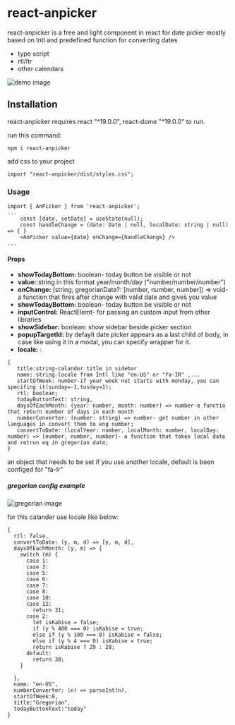 # react-anpicker


react-anpicker is a free and light component in react for date picker mostly based on Intl and predefined function for converting dates

  - type script
  - rtl/ltr
  - other calendars

![demo image](https://github.com/kingofday/react-anpicker/blob/master/src/assets/persian.png)

## Installation

react-anpicker requires react "^19.0.0", react-dome "^19.0.0" to run.

run this command:
```
npm i react-anpicker
```
add css to your project
```
import "react-anpicker/dist/styles.css";
```
### Usage


```
import { AnPicker } from 'react-anpicker';
...
    const [date, setDate] = useState(null);
    const handleChange = (date: Date | null, localDate: string | null) => { }
    <AnPicker value={date} onChange={handleChange} />
...
```
#### Props
- **showTodayBottom:** boolean- today button be visible or not
- **value:**:string in this format year/month/day ("number/number/number")
- **onChange:** (string, gregorianDate?: [number, number, number]) => void- a function that fires after change with valid date and gives you value 
- **showTodayBottom:** boolean- today button be visible or not
- **inputControl:** ReactElemt- for passing an custom input from other libraries
- **showSidebar:** boolean: show sidebar beside picker section
- **popupTargetId:** by defaylt date picker appears as a last child of body, in case like using it in a modal, you can specify wrapper for it.
- **locale:** :
 ```
{
    title:string-calander title in sidebar
    name: string-locale from Intl like "en-US" or "fa-IR" ,...
    startOfWeek: number-if your week not starts with monday, you can specifing it(sunday=-1,tusday=1);
    rtl: boolean;
    todayButtonText: string,
    daysOfEachMonth: (year: number, month: number) => number-a functio that return number of days in each month
    numberConverter: (number: string) => number- get number in other languages in convert them to eng number;
    convertToDate: (localYear: number, localMonth: number, localDay: number) => [number, number, number]- a function that takes local date and retrun eq in gregorian date;
}
```
an object that needs to be set if you use another locale, default is been configed for "fa-Ir"

##### gregorian config example

![gregorian image](https://github.com/kingofday/react-anpicker/blob/master/src/assets/gregorian.png)

for this calander use locale like below:
```
{
  rtl: false,
  convertToDate: (y, m, d) => [y, m, d],
  daysOfEachMonth: (y, m) => {
    switch (m) {
      case 1:
      case 3:
      case 5:
      case 6:
      case 7:
      case 8:
      case 10:
      case 12:
        return 31;
      case 2:
        let isKabise = false;
        if (y % 400 === 0) isKabise = true;
        else if (y % 100 === 0) isKabise = false;
        else if (y % 4 === 0) isKabise = true;
        return isKabise ? 29 : 28;
      default:
        return 30;
    }

  },
  name: "en-US",
  numberConverter: (n) => parseInt(n),
  startOfWeek:0,
  title:"Gregorian",
  todayButtonText:"today"
}
```
